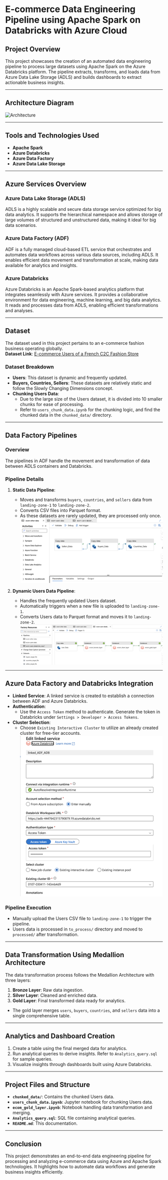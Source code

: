 # E-commerce Data Engineering Pipeline using Apache Spark on Databricks with Azure Cloud

## Project Overview
This project showcases the creation of an automated data engineering pipeline to process large datasets using Apache Spark on the Azure Databricks platform. The pipeline extracts, transforms, and loads data from Azure Data Lake Storage (ADLS) and builds dashboards to extract actionable business insights.

---

## Architecture Diagram
![Architecture](Ecom_Azure_Databricks_Spark_Architecture.png)

---

## Tools and Technologies Used
- **Apache Spark**
- **Azure Databricks**
- **Azure Data Factory**
- **Azure Data Lake Storage**

---

## Azure Services Overview
### Azure Data Lake Storage (ADLS)
ADLS is a highly scalable and secure data storage service optimized for big data analytics. It supports the hierarchical namespace and allows storage of large volumes of structured and unstructured data, making it ideal for big data scenarios.

### Azure Data Factory (ADF)
ADF is a fully managed cloud-based ETL service that orchestrates and automates data workflows across various data sources, including ADLS. It enables efficient data movement and transformation at scale, making data available for analytics and insights.

### Azure Databricks
Azure Databricks is an Apache Spark-based analytics platform that integrates seamlessly with Azure services. It provides a collaborative environment for data engineering, machine learning, and big data analytics. It reads and processes data from ADLS, enabling efficient transformations and analyses.

---

## Dataset
The dataset used in this project pertains to an e-commerce fashion business operating globally.  
**Dataset Link**: [E-commerce Users of a French C2C Fashion Store](https://data.world/jfreex/e-commerce-users-of-a-french-c2c-fashion-store)

### Dataset Breakdown
- **Users**: This dataset is dynamic and frequently updated.
- **Buyers, Countries, Sellers**: These datasets are relatively static and follow the Slowly Changing Dimensions concept.
- **Chunking Users Data**: 
  - Due to the large size of the Users dataset, it is divided into 10 smaller chunks for ease of processing.
  - Refer to `users_chunk_data.ipynb` for the chunking logic, and find the chunked data in the `chunked_data/` directory.

---

## Data Factory Pipelines
### Overview
The pipelines in ADF handle the movement and transformation of data between ADLS containers and Databricks.

### Pipeline Details
1. **Static Data Pipeline**:
   - Moves and transforms `buyers`, `countries`, and `sellers` data from `landing-zone-1` to `landing-zone-2`.
   - Converts CSV files into Parquet format.
   - As these datasets are rarely updated, they are processed only once.  
   ![Pipeline for Static Data](other_csv.png)

2. **Dynamic Users Data Pipeline**:
   - Handles the frequently updated Users dataset.
   - Automatically triggers when a new file is uploaded to `landing-zone-1`.
   - Converts Users data to Parquet format and moves it to `landing-zone-2`.  
   ![Users Data Pipeline](users_dbricks_pipeline.png)

---

## Azure Data Factory and Databricks Integration
- **Linked Service**: A linked service is created to establish a connection between ADF and Azure Databricks.
- **Authentication**: 
  - Use the `Access Token` method to authenticate. Generate the token in Databricks under `Settings > Developer > Access Tokens`.
- **Cluster Selection**: 
  - Choose `Existing Interactive Cluster` to utilize an already created cluster for free-tier accounts.
  ![Linked Service Setup](linked_dbricks.png)

### Pipeline Execution
- Manually upload the Users CSV file to `landing-zone-1` to trigger the pipeline.
- Users data is processed in `to_process/` directory and moved to `processed/` after transformation.

---

## Data Transformation Using Medallion Architecture
The data transformation process follows the Medallion Architecture with three layers:
1. **Bronze Layer**: Raw data ingestion.
2. **Silver Layer**: Cleaned and enriched data.
3. **Gold Layer**: Final transformed data ready for analytics.

- The gold layer merges `users`, `buyers`, `countries`, and `sellers` data into a single comprehensive table.

---

## Analytics and Dashboard Creation
1. Create a table using the final merged data for analytics.
2. Run analytical queries to derive insights. Refer to `Analytics_query.sql` for sample queries.
3. Visualize insights through dashboards built using Azure Databricks.

---

## Project Files and Structure
- **`chunked_data/`**: Contains the chunked Users data.
- **`users_chunk_data.ipynb`**: Jupyter notebook for chunking Users data.
- **`ecom_gold_layer.ipynb`**: Notebook handling data transformation and merging.
- **`Analytics_query.sql`**: SQL file containing analytical queries.
- **`README.md`**: This documentation.

---

## Conclusion
This project demonstrates an end-to-end data engineering pipeline for processing and analyzing e-commerce data using Azure and Apache Spark technologies. It highlights how to automate data workflows and generate business insights efficiently.
